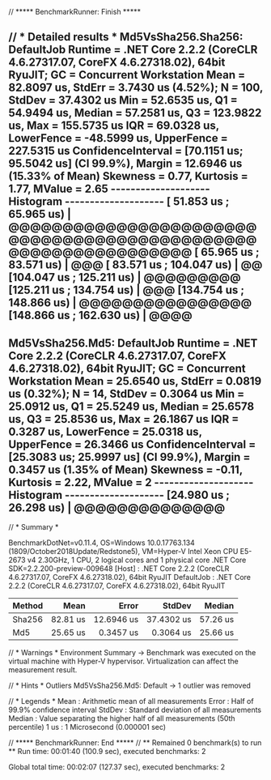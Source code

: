 // ***** BenchmarkRunner: Finish  *****

// * Detailed results *
Md5VsSha256.Sha256: DefaultJob
Runtime = .NET Core 2.2.2 (CoreCLR 4.6.27317.07, CoreFX 4.6.27318.02), 64bit RyuJIT; GC = Concurrent Workstation
Mean = 82.8097 us, StdErr = 3.7430 us (4.52%); N = 100, StdDev = 37.4302 us
Min = 52.6535 us, Q1 = 54.9494 us, Median = 57.2581 us, Q3 = 123.9822 us, Max = 155.5735 us
IQR = 69.0328 us, LowerFence = -48.5999 us, UpperFence = 227.5315 us
ConfidenceInterval = [70.1151 us; 95.5042 us] (CI 99.9%), Margin = 12.6946 us (15.33% of Mean)
Skewness = 0.77, Kurtosis = 1.77, MValue = 2.65
-------------------- Histogram --------------------
[ 51.853 us ;  65.965 us) | @@@@@@@@@@@@@@@@@@@@@@@@@@@@@@@@@@@@@@@@@@@@@@@@@@@@@@@@@@@@@@@
[ 65.965 us ;  83.571 us) | @@@
[ 83.571 us ; 104.047 us) | @@
[104.047 us ; 125.211 us) | @@@@@@@@@
[125.211 us ; 134.754 us) | @@@
[134.754 us ; 148.866 us) | @@@@@@@@@@@@@@@@
[148.866 us ; 162.630 us) | @@@@
---------------------------------------------------

Md5VsSha256.Md5: DefaultJob
Runtime = .NET Core 2.2.2 (CoreCLR 4.6.27317.07, CoreFX 4.6.27318.02), 64bit RyuJIT; GC = Concurrent Workstation
Mean = 25.6540 us, StdErr = 0.0819 us (0.32%); N = 14, StdDev = 0.3064 us
Min = 25.0912 us, Q1 = 25.5249 us, Median = 25.6578 us, Q3 = 25.8536 us, Max = 26.1867 us
IQR = 0.3287 us, LowerFence = 25.0318 us, UpperFence = 26.3466 us
ConfidenceInterval = [25.3083 us; 25.9997 us] (CI 99.9%), Margin = 0.3457 us (1.35% of Mean)
Skewness = -0.11, Kurtosis = 2.22, MValue = 2
-------------------- Histogram --------------------
[24.980 us ; 26.298 us) | @@@@@@@@@@@@@@
---------------------------------------------------

// * Summary *

BenchmarkDotNet=v0.11.4, OS=Windows 10.0.17763.134 (1809/October2018Update/Redstone5), VM=Hyper-V
Intel Xeon CPU E5-2673 v4 2.30GHz, 1 CPU, 2 logical cores and 1 physical core
.NET Core SDK=2.2.200-preview-009648
  [Host]     : .NET Core 2.2.2 (CoreCLR 4.6.27317.07, CoreFX 4.6.27318.02), 64bit RyuJIT
  DefaultJob : .NET Core 2.2.2 (CoreCLR 4.6.27317.07, CoreFX 4.6.27318.02), 64bit RyuJIT


| Method |     Mean |      Error |     StdDev |   Median |
|------- |---------:|-----------:|-----------:|---------:|
| Sha256 | 82.81 us | 12.6946 us | 37.4302 us | 57.26 us |
|    Md5 | 25.65 us |  0.3457 us |  0.3064 us | 25.66 us |

// * Warnings *
Environment
  Summary -> Benchmark was executed on the virtual machine with Hyper-V hypervisor. Virtualization can affect the measurement result.

// * Hints *
Outliers
  Md5VsSha256.Md5: Default -> 1 outlier  was  removed

// * Legends *
  Mean   : Arithmetic mean of all measurements
  Error  : Half of 99.9% confidence interval
  StdDev : Standard deviation of all measurements
  Median : Value separating the higher half of all measurements (50th percentile)
  1 us   : 1 Microsecond (0.000001 sec)

// ***** BenchmarkRunner: End *****
// ** Remained 0 benchmark(s) to run **
Run time: 00:01:40 (100.9 sec), executed benchmarks: 2

Global total time: 00:02:07 (127.37 sec), executed benchmarks: 2